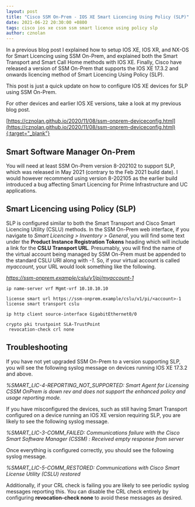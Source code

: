 ```yaml
---
layout: post
title: "Cisco SSM On-Prem - IOS XE Smart Licencing Using Policy (SLP)"
date: 2021-06-22 20:30:00 +0800
tags: cisco ios xe cssm ssm smart licence using policy slp
author: cznolan
---
```

In a previous blog post I explained how to setup IOS XE, IOS XR, and NX-OS for Smart Licencing using SSM On-Prem, and explained both the Smart Transport and Smart Call Home methods with IOS XE. Finally, Cisco have released a version of SSM On-Prem that supports the IOS XE 17.3.2 and onwards licencing method of Smart Licencing Using Policy (SLP).

This post is just a quick update on how to configure IOS XE devices for SLP using SSM On-Prem.

For other devices and earlier IOS XE versions, take a look at my previous blog post.

[https://cznolan.github.io/2020/11/08/ssm-onprem-deviceconfig.html](https://cznolan.github.io/2020/11/08/ssm-onprem-deviceconfig.html){:target="_blank"}

## Smart Software Manager On-Prem

You will need at least SSM On-Prem version 8-202102 to support SLP, which was released in May 2021 (contrary to the Feb 2021 build date). I would however recommend using version 8-202105 as the earlier build introduced a bug affecting Smart Licencing for Prime Infrastructure and UC applications.

## Smart Licencing using Policy (SLP)

SLP is configured similar to both the Smart Transport and Cisco Smart Licencing Utility (CSLU) methods. In the SSM On-Prem web interface, if you navigate to _Smart Licencing > Inventory > General_, you will find some text under the __Product Instance Registration Tokens__ heading which will include a link for the __CSLU Transport URL__. Presumably, you will find the name of the virtual account being managed by SSM On-Prem must be appended to the standard CSLU URI along with _-1_. So, if your virtual account is called _myaccount_, your URL would look something like the following.

_https://ssm-onprem.example/cslu/v1/pi/myaccount-1_

```
ip name-server vrf Mgmt-vrf 10.10.10.10

license smart url https://ssm-onprem.example/cslu/v1/pi/<account>-1
license smart transport cslu

ip http client source-interface GigabitEthernet0/0

crypto pki trustpoint SLA-TrustPoint
 revocation-check crl none
```

## Troubleshooting

If you have not yet upgraded SSM On-Prem to a version supporting SLP, you will see the following syslog message on devices running IOS XE 17.3.2 and above.

_%SMART_LIC-4-REPORTING_NOT_SUPPORTED: Smart Agent for Licensing CSSM OnPrem is down rev and does not support the enhanced policy and usage reporting mode._

If you have misconfigured the devices, such as still having Smart Transport configured on a device running an IOS XE version requiring SLP, you are likely to see the following syslog message.

_%SMART_LIC-3-COMM_FAILED: Communications failure with the Cisco Smart Software Manager (CSSM) : Received empty response from server_

Once everything is configured correctly, you should see the following syslog message.

_%SMART_LIC-5-COMM_RESTORED: Communications with Cisco Smart License Utility (CSLU) restored_

Additionally, if your CRL check is failing you are likely to see periodic syslog messages reporting this. You can disable the CRL check entirely by configuring __revocation-check none__ to avoid these messages as desired.
